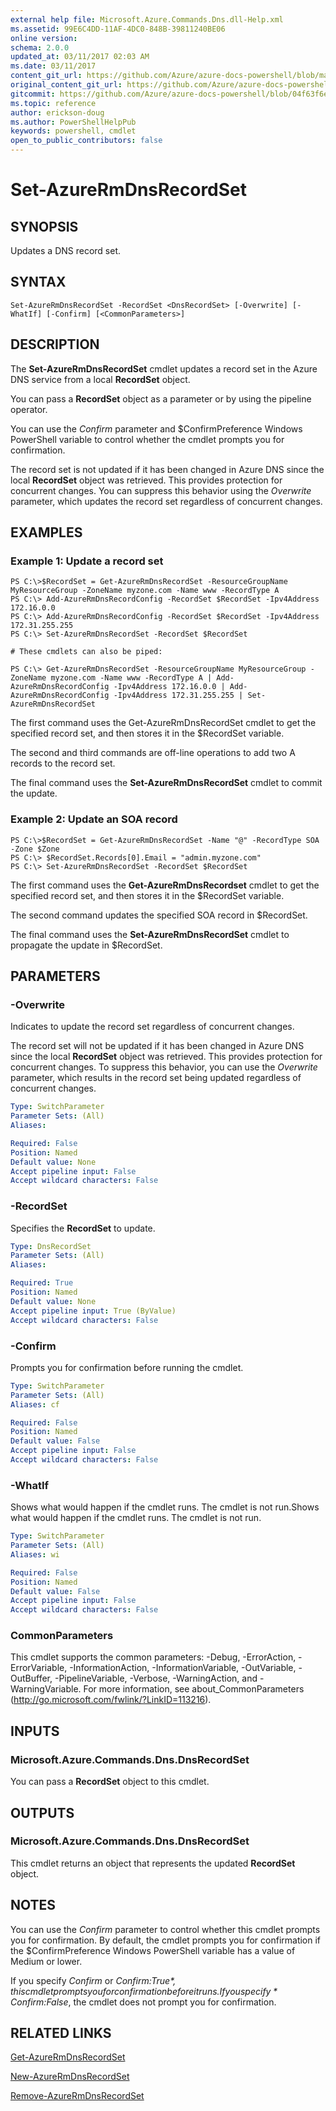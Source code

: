 ```yaml
---
external help file: Microsoft.Azure.Commands.Dns.dll-Help.xml
ms.assetid: 99E6C4DD-11AF-4DC0-848B-39811240BE06
online version:
schema: 2.0.0
updated_at: 03/11/2017 02:03 AM
ms.date: 03/11/2017
content_git_url: https://github.com/Azure/azure-docs-powershell/blob/master/azureps-cmdlets-docs/ResourceManager/AzureRM.Dns/v2.7.0/Set-AzureRmDnsRecordSet.md
original_content_git_url: https://github.com/Azure/azure-docs-powershell/blob/master/azureps-cmdlets-docs/ResourceManager/AzureRM.Dns/v2.7.0/Set-AzureRmDnsRecordSet.md
gitcommit: https://github.com/Azure/azure-docs-powershell/blob/04f63f6e685743ace2c57eb157574e34e8610b1c
ms.topic: reference
author: erickson-doug
ms.author: PowerShellHelpPub
keywords: powershell, cmdlet
open_to_public_contributors: false
---
```


# Set-AzureRmDnsRecordSet

## SYNOPSIS
Updates a DNS record set.

## SYNTAX

```
Set-AzureRmDnsRecordSet -RecordSet <DnsRecordSet> [-Overwrite] [-WhatIf] [-Confirm] [<CommonParameters>]
```

## DESCRIPTION
The **Set-AzureRmDnsRecordSet** cmdlet updates a record set in the Azure DNS service from a local **RecordSet** object.

You can pass a **RecordSet** object as a parameter or by using the pipeline operator.

You can use the *Confirm* parameter and $ConfirmPreference Windows PowerShell variable to control whether the cmdlet prompts you for confirmation.

The record set is not updated if it has been changed in Azure DNS since the local **RecordSet** object was retrieved.
This provides protection for concurrent changes.
You can suppress this behavior using the *Overwrite* parameter, which updates the record set regardless of concurrent changes.

## EXAMPLES

### Example 1: Update a record set
```
PS C:\>$RecordSet = Get-AzureRmDnsRecordSet -ResourceGroupName MyResourceGroup -ZoneName myzone.com -Name www -RecordType A
PS C:\> Add-AzureRmDnsRecordConfig -RecordSet $RecordSet -Ipv4Address 172.16.0.0
PS C:\> Add-AzureRmDnsRecordConfig -RecordSet $RecordSet -Ipv4Address 172.31.255.255
PS C:\> Set-AzureRmDnsRecordSet -RecordSet $RecordSet

# These cmdlets can also be piped:

PS C:\> Get-AzureRmDnsRecordSet -ResourceGroupName MyResourceGroup -ZoneName myzone.com -Name www -RecordType A | Add-AzureRmDnsRecordConfig -Ipv4Address 172.16.0.0 | Add-AzureRmDnsRecordConfig -Ipv4Address 172.31.255.255 | Set-AzureRmDnsRecordSet
```

The first command uses the Get-AzureRmDnsRecordSet cmdlet to get the specified record set, and then stores it in the $RecordSet variable.

The second and third commands are off-line operations to add two A records to the record set.

The final command uses the **Set-AzureRmDnsRecordSet** cmdlet to commit the update.

### Example 2: Update an SOA record
```
PS C:\>$RecordSet = Get-AzureRmDnsRecordSet -Name "@" -RecordType SOA -Zone $Zone
PS C:\> $RecordSet.Records[0].Email = "admin.myzone.com"
PS C:\> Set-AzureRmDnsRecordSet -RecordSet $RecordSet
```

The first command uses the **Get-AzureRmDnsRecordset** cmdlet to get the specified record set, and then stores it in the $RecordSet variable.

The second command updates the specified SOA record in $RecordSet.

The final command uses the **Set-AzureRmDnsRecordSet** cmdlet to propagate the update in $RecordSet.

## PARAMETERS

### -Overwrite
Indicates to update the record set regardless of concurrent changes.

The record set will not be updated if it has been changed in Azure DNS since the local **RecordSet** object was retrieved.
This provides protection for concurrent changes.
To suppress this behavior, you can use the *Overwrite* parameter, which results in the record set being updated regardless of concurrent changes.

```yaml
Type: SwitchParameter
Parameter Sets: (All)
Aliases:

Required: False
Position: Named
Default value: None
Accept pipeline input: False
Accept wildcard characters: False
```

### -RecordSet
Specifies the **RecordSet** to update.

```yaml
Type: DnsRecordSet
Parameter Sets: (All)
Aliases:

Required: True
Position: Named
Default value: None
Accept pipeline input: True (ByValue)
Accept wildcard characters: False
```

### -Confirm
Prompts you for confirmation before running the cmdlet.

```yaml
Type: SwitchParameter
Parameter Sets: (All)
Aliases: cf

Required: False
Position: Named
Default value: False
Accept pipeline input: False
Accept wildcard characters: False
```

### -WhatIf
Shows what would happen if the cmdlet runs. The cmdlet is not run.Shows what would happen if the cmdlet runs. The cmdlet is not run.

```yaml
Type: SwitchParameter
Parameter Sets: (All)
Aliases: wi

Required: False
Position: Named
Default value: False
Accept pipeline input: False
Accept wildcard characters: False
```

### CommonParameters
This cmdlet supports the common parameters: -Debug, -ErrorAction, -ErrorVariable, -InformationAction, -InformationVariable, -OutVariable, -OutBuffer, -PipelineVariable, -Verbose, -WarningAction, and -WarningVariable. For more information, see about_CommonParameters (http://go.microsoft.com/fwlink/?LinkID=113216).

## INPUTS

### Microsoft.Azure.Commands.Dns.DnsRecordSet
You can pass a **RecordSet** object to this cmdlet.

## OUTPUTS

### Microsoft.Azure.Commands.Dns.DnsRecordSet
This cmdlet returns an object that represents the updated **RecordSet** object.

## NOTES
You can use the *Confirm* parameter to control whether this cmdlet prompts you for confirmation.
By default, the cmdlet prompts you for confirmation if the $ConfirmPreference Windows PowerShell variable has a value of Medium or lower.

If you specify *Confirm* or *Confirm:$True*, this cmdlet prompts you for confirmation before it runs.
If you specify *Confirm:$False*, the cmdlet does not prompt you for confirmation. 

## RELATED LINKS

[Get-AzureRmDnsRecordSet](./Get-AzureRmDnsRecordSet.md)

[New-AzureRmDnsRecordSet](./New-AzureRmDnsRecordSet.md)

[Remove-AzureRmDnsRecordSet](./Remove-AzureRmDnsRecordSet.md)
